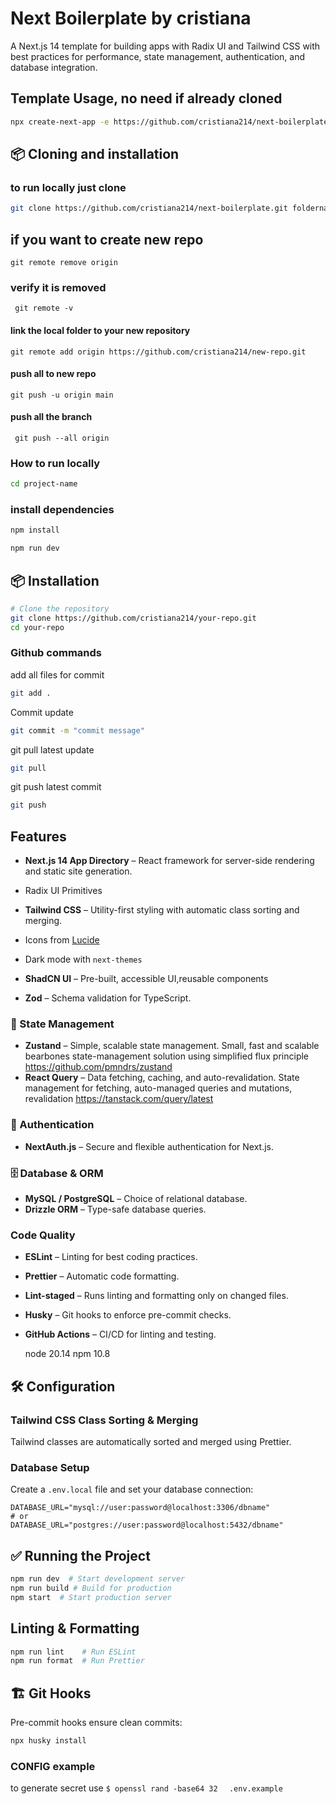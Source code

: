 # Next Boilerplate by cristiana


A Next.js 14 template for building apps with Radix UI and Tailwind CSS with best practices for performance, state management, authentication, and database integration.


## Template Usage, no need if already cloned

```bash
npx create-next-app -e https://github.com/cristiana214/next-boilerplate.git project-name
```
## 📦 Cloning and installation
### to run locally  just clone
```bash
git clone https://github.com/cristiana214/next-boilerplate.git foldername    //foldername can be any othername
```
## if you want to create new repo
```git remote remove origin```
### verify it is removed
``` git remote -v```
#### link the local folder to your new repository
```git remote add origin https://github.com/cristiana214/new-repo.git```
#### push all to new repo
``` git push -u origin main ```
#### push all the branch
``` git push --all origin```


### How to run locally
```bash
cd project-name
```
### install dependencies
```sh
npm install

npm run dev
```
## 📦 Installation

```sh
# Clone the repository
git clone https://github.com/cristiana214/your-repo.git
cd your-repo
```


### Github commands
add all files for commit
```bash
git add .
```
Commit update
```bash
git commit -m "commit message"
```
git pull latest update

```bash
git pull
```
git push latest commit
```bash
git push
```




## Features 

- **Next.js 14 App Directory** – React framework for server-side rendering and static site generation.
- Radix UI Primitives
- **Tailwind CSS** – Utility-first styling with automatic class sorting and merging.
 

- Icons from [Lucide](https://lucide.dev)
- Dark mode with `next-themes`
- **ShadCN UI** – Pre-built, accessible UI,reusable components 

- **Zod** – Schema validation for TypeScript.

### 🔄 State Management
- **Zustand** – Simple, scalable state management. Small, fast and scalable bearbones state-management solution using simplified flux principle
  https://github.com/pmndrs/zustand
- **React Query** – Data fetching, caching, and auto-revalidation.
  State management for fetching, auto-managed queries and mutations, revalidation https://tanstack.com/query/latest

### 🔐 Authentication
- **NextAuth.js** – Secure and flexible authentication for Next.js.

### 🗄️ Database & ORM
- **MySQL / PostgreSQL** – Choice of relational database.
- **Drizzle ORM** – Type-safe database queries.
###  Code Quality
- **ESLint** – Linting for best coding practices.
- **Prettier** – Automatic code formatting.
- **Lint-staged** – Runs linting and formatting only on changed files.
- **Husky** – Git hooks to enforce pre-commit checks.
- **GitHub Actions** – CI/CD for linting and testing.

  node 20.14
  npm 10.8



## 🛠️ Configuration
 ### Tailwind CSS Class Sorting & Merging
Tailwind classes are automatically sorted and merged using Prettier.

### Database Setup
Create a `.env.local` file and set your database connection:

```env
DATABASE_URL="mysql://user:password@localhost:3306/dbname"
# or
DATABASE_URL="postgres://user:password@localhost:5432/dbname"
```

## ✅ Running the Project

```sh
npm run dev  # Start development server
npm run build # Build for production
npm start  # Start production server
```

##  Linting & Formatting

```sh
npm run lint    # Run ESLint
npm run format  # Run Prettier
```

## 🏗️ Git Hooks
Pre-commit hooks ensure clean commits:
```sh
npx husky install
```

 ### CONFIG example
  to generate secret use `$ openssl rand -base64 32`
`  .env.example`

